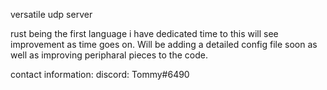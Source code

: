 versatile udp server 

rust being the first language i have dedicated time to this will see improvement as time goes on.
Will be adding a detailed config file soon as well as improving peripharal pieces to the code.


contact information:
discord: Tommy#6490

